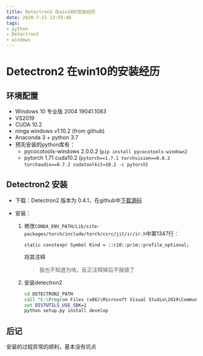 ```yaml
---
title: Detectron2 在win10的安装经历
date: 2020-7-21 13:55:46
tags:
- python
- Detectron2
- windows
---
```


<!-- more -->

# Detectron2 在win10的安装经历

## 环境配置

- Windows 10 专业版 2004 19041.1083
- VS2019
- CUDA 10.2
- ninga windows v1.10.2 (from github)
- Anaconda 3 + python 3.7
- 预先安装的python库有：
  - pycocotools-windows  2.0.0.2 (`pip install pycocotools-windows`)
  - pytorch 1.71 cuda10.2 (`pytorch==1.7.1 torchvision==0.8.2 torchaudio==0.7.2 cudatoolkit=10.2 -c pytorch`)

## Detectron2 安装

- 下载：Detectron2 版本为 0.4.1，在github中[下载源码](https://github.com/facebookresearch/detectron2)

- 安装：

  1. 修改`CONDA_ENV_PATH/Lib/site-packages/torch/include/torch/csrc/jit/ir/ir.h`中第1347行：

     `static constexpr Symbol Kind = ::c10::prim::profile_optional;`

     将其注释

     > 我也不知道为啥，反正注释掉后不报错了

  2. 安装detectron2

     ```bat
     cd DETECTRON2_PATH
     call "C:\Program Files (x86)\Microsoft Visual Studio\2019\Community\VC\Auxiliary\Build\vcvars64.bat"
     set DISTUTILS_USE_SDK=1
     python setup.py install develop
     ```

## 后记

安装的过程异常的顺利，基本没有坑点

